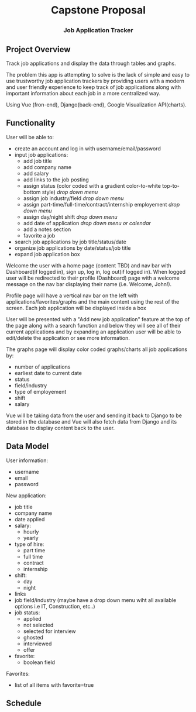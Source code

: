 # <p style="text-align: center;">Capstone Proposal</p>

### **<p style="text-align: center;">Job Application Tracker</p>**



## Project Overview
Track job applications and display the data through tables and graphs. 

The problem this app is attempting to solve is the lack of simple and easy to use trustworthy job application trackers by providing users with a modern and user friendly experience to keep track of job applications along with important information about each job in a more centralized way. 

Using Vue (fron-end), Django(back-end), Google Visualization API(charts).

## Functionality
User will be able to:
- create an account and log in with username/email/password 
- input job applications:
  - add job title
  - add company name
  - add salary
  - add links to the job posting
  - assign status (color coded with a gradient color-to-white top-to-bottom style) *drop down menu*
  - assign job industry/field *drop down menu*
  - assign part-time/full-time/contract/internship employement *drop down menu*
  - assign day/night shift *drop down menu*
  - add date of application *drop down menu or calendar*
  - add a notes section
  - favorite a job
- search job applications by job title/status/date
- organize job applications by date/status/job title
- expand job application box

Welcome the user with a home page (content TBD) and nav bar with Dashboard(if logged  in), sign up, log in, log out(if logged in). When logged user will be redirected to their profile (Dashboard) page with a welcome message on the nav bar displaying their name (i.e. Welcome, John!).

Profile page will have a vertical nav bar on the left with applications/favorites/graphs and the main content using the rest of the screen. Each job application will be displayed inside a box

User will be presented with a "Add new job application" feature at the top of the page along with a search function and below they will see all of their current applications and by expanding an application user will be able to edit/delete the application or see more information.

The graphs page will display color coded graphs/charts all job applications by:
- number of applications
- earliest date to current date
- status
- field/industry
- type of employement
- shift
- salary


Vue will be taking data from the user and sending it back to Django to be stored in the database and Vue will also fetch data from Django and its database to display content back to the user.

## Data Model
User information:
- username
- email
- password


New application:
- job title
- company name
- date applied
- salary:
  - hourly
  - yearly
- type of hire:
  - part time
  - full time
  - contract
  - internship
- shift:
  - day
  - night
- links
- job field/industry (maybe have a drop down menu wiht all available options i.e IT, Construction, etc..)
- job status:
  - applied
  - not selected
  - selected for interview
  - ghosted
  - interviewed
  - offer
- favorite: 
  - boolean field

Favorites:
- list of all items with favorite=true



## Schedule
